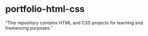 # portfolio-html-css
“This repository contains HTML and CSS projects for learning and freelancing purposes.”
